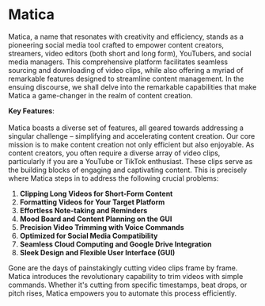 # Matica<br>
Matica, a name that resonates with creativity and efficiency, stands as a pioneering social media tool crafted to empower content creators, streamers, video editors (both short and long form), YouTubers, and social media managers. This comprehensive platform facilitates seamless sourcing and downloading of video clips, while also offering a myriad of remarkable features designed to streamline content management. In the ensuing discourse, we shall delve into the remarkable capabilities that make Matica a game-changer in the realm of content creation.<br>

**Key Features**:<br>
<br>
Matica boasts a diverse set of features, all geared towards addressing a singular challenge – simplifying and accelerating content creation. Our core mission is to make content creation not only efficient but also enjoyable. As content creators, you often require a diverse array of video clips, particularly if you are a YouTube or TikTok enthusiast. These clips serve as the building blocks of engaging and captivating content. This is precisely where Matica steps in to address the following crucial problems:<br>

1. **Clipping Long Videos for Short-Form Content**<br>
2. **Formatting Videos for Your Target Platform**<br>
3. **Effortless Note-taking and Reminders**<br>
4. **Mood Board and Content Planning on the GUI**<br>
5. **Precision Video Trimming with Voice Commands**<br>
6. **Optimized for Social Media Compatibility**<br>
7. **Seamless Cloud Computing and Google Drive Integration**<br>
8. **Sleek Design and Flexible User Interface (GUI)**<br>

Gone are the days of painstakingly cutting video clips frame by frame. Matica introduces the revolutionary capability to trim videos with simple commands. Whether it's cutting from specific timestamps, beat drops, or pitch rises, Matica empowers you to automate this process efficiently.
